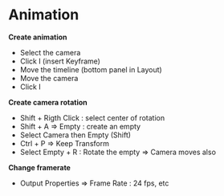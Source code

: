 # Animation

**Create animation**

* Select the camera
* Click I (insert Keyframe)
* Move the timeline (bottom panel in Layout)
* Move the camera
* Click I

**Create camera rotation**

* Shift + Rigth Click : select center of rotation
* Shift + A ⇒ Empty : create an empty
* Select Camera then Empty (Shift)
* Ctrl + P ⇒ Keep Transform
* Select Empty + R : Rotate the empty ⇒ Camera moves also

**Change framerate**

* Output Properties ⇒ Frame Rate : 24 fps, etc

